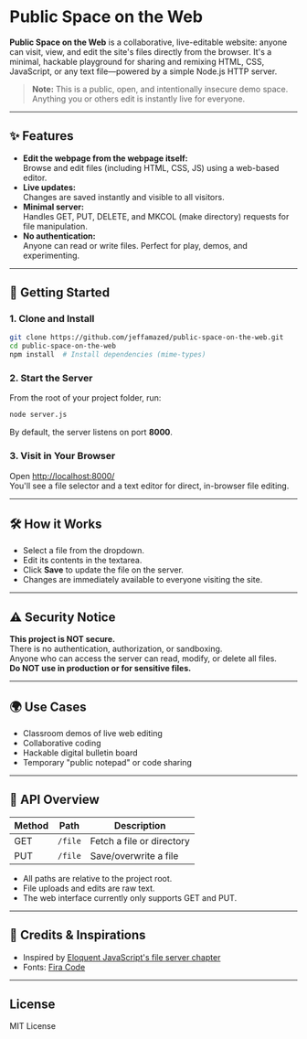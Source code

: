 # Public Space on the Web

**Public Space on the Web** is a collaborative, live-editable website: anyone can visit, view, and edit the site's files directly from the browser. It's a minimal, hackable playground for sharing and remixing HTML, CSS, JavaScript, or any text file—powered by a simple Node.js HTTP server.

> **Note:** This is a public, open, and intentionally insecure demo space. Anything you or others edit is instantly live for everyone.

---

## ✨ Features

- **Edit the webpage from the webpage itself:**  
  Browse and edit files (including HTML, CSS, JS) using a web-based editor.
- **Live updates:**  
  Changes are saved instantly and visible to all visitors.
- **Minimal server:**  
  Handles GET, PUT, DELETE, and MKCOL (make directory) requests for file manipulation.
- **No authentication:**  
  Anyone can read or write files. Perfect for play, demos, and experimenting.

---

## 🚀 Getting Started

### 1. Clone and Install

```sh
git clone https://github.com/jeffamazed/public-space-on-the-web.git
cd public-space-on-the-web
npm install  # Install dependencies (mime-types)
```

### 2. Start the Server

From the root of your project folder, run:

```sh
node server.js
```

By default, the server listens on port **8000**.

### 3. Visit in Your Browser

Open [http://localhost:8000/](http://localhost:8000/)  
You'll see a file selector and a text editor for direct, in-browser file editing.

---

## 🛠️ How it Works

- Select a file from the dropdown.
- Edit its contents in the textarea.
- Click **Save** to update the file on the server.
- Changes are immediately available to everyone visiting the site.

---

## ⚠️ Security Notice

**This project is NOT secure.**  
There is no authentication, authorization, or sandboxing.  
Anyone who can access the server can read, modify, or delete all files.  
**Do NOT use in production or for sensitive files.**

---

## 🌍 Use Cases

- Classroom demos of live web editing
- Collaborative coding
- Hackable digital bulletin board
- Temporary "public notepad" or code sharing

---

## 📖 API Overview

| Method | Path    | Description               |
| ------ | ------- | ------------------------- |
| GET    | `/file` | Fetch a file or directory |
| PUT    | `/file` | Save/overwrite a file     |

- All paths are relative to the project root.
- File uploads and edits are raw text.
- The web interface currently only supports GET and PUT.

---

## 🙏 Credits & Inspirations

- Inspired by [Eloquent JavaScript's file server chapter](https://eloquentjavascript.net/20_node.html)
- Fonts: [Fira Code](https://github.com/tonsky/FiraCode)

---

## License

MIT License
